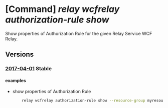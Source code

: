 # [Command] _relay wcfrelay authorization-rule show_

Show properties of Authorization Rule for the given Relay Service WCF Relay.

## Versions

### [2017-04-01](/Resources/mgmt-plane/L3N1YnNjcmlwdGlvbnMve30vcmVzb3VyY2Vncm91cHMve30vcHJvdmlkZXJzL21pY3Jvc29mdC5yZWxheS9uYW1lc3BhY2VzL3t9L3djZnJlbGF5cy97fS9hdXRob3JpemF0aW9ucnVsZXMve30=/2017-04-01.xml) **Stable**

<!-- mgmt-plane /subscriptions/{}/resourcegroups/{}/providers/microsoft.relay/namespaces/{}/wcfrelays/{}/authorizationrules/{} 2017-04-01 -->

#### examples

- show properties of Authorization Rule
    ```bash
        relay wcfrelay authorization-rule show --resource-group myresourcegroup --namespace-name mynamespace --relay-name myrelay --name myauthorule
    ```
